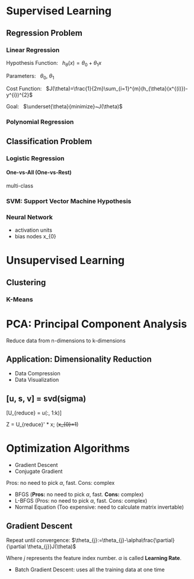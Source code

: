 # Supervised Learning

## Regression Problem

### Linear Regression

Hypothesis Function: &nbsp; $h_{\theta}(x)=\theta_{0}+\theta_{1}x$

Parameters: &nbsp; $\theta_{0}$, $\theta_{1}$

Cost Function: &nbsp; $J(\theta)=\frac{1}{2m}\sum_{i=1}^{m}(h_{\theta}(x^{(i)})-y^{i})^{2}$

Goal: &nbsp; $\underset{\theta}{minimize}~J(\theta)$

### Polynomial Regression

## Classification Problem

### Logistic Regression

#### One-vs-All (One-vs-Rest)

multi-class

### SVM: Support Vector Machine Hypothesis

### Neural Network

- activation units
- bias nodes x_{0}



# Unsupervised Learning

## Clustering

### K-Means



# PCA: Principal Component Analysis

Reduce data from n-dimensions to k-dimensions

## Application: Dimensionality Reduction

- Data Compression
- Data Visualization

## [u, s, v] = svd(sigma)

\[U_{reduce} = u(:, 1:k)\]

Z = U_{reduce}' * x; (~~x_{0}=1~~)



# Optimization Algorithms

- Gradient Descent
- Conjugate Gradient 

Pros: no need to pick $\alpha$, fast. Cons: complex

- BFGS (**Pros:** no need to pick $\alpha$, fast. **Cons:** complex)
- L-BFGS (Pros: no need to pick $\alpha$, fast. Cons: complex)
- Normal Equation (Too expensive: need to calculate matrix invertable)

## Gradient Descent

Repeat until convergence: $\theta_{j}:=\theta_{j}-\alpha\frac{\partial}{\partial \theta_{j}}J(\theta)$

Where $j$ represents the feature index number. $\alpha$ is called **Learning Rate**.

- Batch Gradient Descent: uses all the training data at one time


